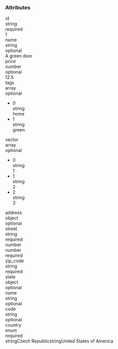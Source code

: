 <div class="attributes">
    <div class="attributesTitle">
        <h3 class="attributesTitleText">Attributes</h3></div>
    <div class="attributesList">
        <div class="attributeObject">
            <div class="attributeObjectMembers">
                <div class="attributeObjectMemberContainer">
                    <div class="attributeObjectMember isExpanded">
                        <div class="attributeObjectMemberToggle">
                            <div class="attributeToggle isExpanded"><span class="attributeToggleIcon"></span></div>
                        </div>
                        <div class="attributeObjectMemberKey">
                            <div class="attributeKey">id</div>
                            <div class="attributeObjectMemberType">
                                <div class="attributeType">string</div>
                            </div>
                        </div>
                        <div class="attributeObjectMemberRequirement">
                            <div class="attributeRequirement isRequired"><span class="attributeRequirementIcon"></span><span class="attributeRequirementTooltip"><div class="attributeTooltip"><span class="attributeTooltipText">required</span></div>
                            </span>
                        </div>
                    </div>
                    <div class="attributeObjectMemberDescription">
                        <noscript></noscript>
                    </div>
                    <div class="attributeObjectMemberValueRow">
                        <div class="attributeObjectMemberValue">
                            <div class="attributeValue">1</div>
                        </div>
                    </div>
                </div>
            </div>
            <div class="attributeObjectMemberContainer">
                <div class="attributeObjectMember isExpanded">
                    <div class="attributeObjectMemberToggle">
                        <div class="attributeToggle isExpanded"><span class="attributeToggleIcon"></span></div>
                    </div>
                    <div class="attributeObjectMemberKey">
                        <div class="attributeKey">name</div>
                        <div class="attributeObjectMemberType">
                            <div class="attributeType">string</div>
                        </div>
                    </div>
                    <div class="attributeObjectMemberRequirement">
                        <div class="attributeRequirement isOptional"><span class="attributeRequirementIcon"></span><span class="attributeRequirementTooltip"><div class="attributeTooltip"><span class="attributeTooltipText">optional</span></div>
                        </span>
                    </div>
                </div>
                <div class="attributeObjectMemberDescription">
                    <noscript></noscript>
                </div>
                <div class="attributeObjectMemberValueRow">
                    <div class="attributeObjectMemberValue">
                        <div class="attributeValue">A green door</div>
                    </div>
                </div>
            </div>
        </div>
        <div class="attributeObjectMemberContainer">
            <div class="attributeObjectMember isExpanded">
                <div class="attributeObjectMemberToggle">
                    <div class="attributeToggle isExpanded"><span class="attributeToggleIcon"></span></div>
                </div>
                <div class="attributeObjectMemberKey">
                    <div class="attributeKey">price</div>
                    <div class="attributeObjectMemberType">
                        <div class="attributeType">number</div>
                    </div>
                </div>
                <div class="attributeObjectMemberRequirement">
                    <div class="attributeRequirement isOptional"><span class="attributeRequirementIcon"></span><span class="attributeRequirementTooltip"><div class="attributeTooltip"><span class="attributeTooltipText">optional</span></div>
                    </span>
                </div>
            </div>
            <div class="attributeObjectMemberDescription">
                <noscript></noscript>
            </div>
            <div class="attributeObjectMemberValueRow">
                <div class="attributeObjectMemberValue">
                    <div class="attributeValue">12.5</div>
                </div>
            </div>
        </div>
    </div>
    <div class="attributeObjectMemberContainer">
        <div class="attributeObjectMember isExpanded isExpandableCollapsible isArray">
            <div class="attributeObjectMemberToggle">
                <div class="attributeToggle isExpanded"><span class="attributeToggleIcon"></span></div>
            </div>
            <div class="attributeObjectMemberKey">
                <div class="attributeKey">tags</div>
                <div class="attributeObjectMemberType">
                    <div class="attributeType">array</div>
                </div>
            </div>
            <div class="attributeObjectMemberRequirement">
                <div class="attributeRequirement isOptional"><span class="attributeRequirementIcon"></span><span class="attributeRequirementTooltip"><div class="attributeTooltip"><span class="attributeTooltipText">optional</span></div>
                </span>
            </div>
        </div>
        <div class="attributeObjectMemberDescription">
            <noscript></noscript>
        </div>
        <div class="attributeObjectMemberValueRow">
            <div class="attributeObjectMemberValue">
                <div class="attributeArray">
                    <ul class="attributeArrayItems">
                        <li class="attributeArrayItemContainer">
                            <div class="attributeArrayItem isExpanded">
                                <div class="attributeArrayItemRow">
                                    <div class="attributeArrayItemToggle">
                                        <div class="attributeToggle isExpanded"><span class="attributeToggleIcon"></span></div>
                                    </div>
                                    <div class="attributeArrayItemKey">
                                        <div class="attributeKey">0</div>
                                        <div class="attributeArrayItemType">
                                            <div class="attributeType">string</div>
                                        </div>
                                    </div>
                                    <div class="attributeArrayItemValue">
                                        <div class="attributeValue">home</div>
                                    </div>
                                </div>
                                <div class="attributeArrayItemRow">
                                    <div class="attributeArrayItemDescription">
                                        <noscript></noscript>
                                    </div>
                                </div>
                            </div>
                        </li>
                        <li class="attributeArrayItemContainer">
                            <div class="attributeArrayItem isExpanded">
                                <div class="attributeArrayItemRow">
                                    <div class="attributeArrayItemToggle">
                                        <div class="attributeToggle isExpanded"><span class="attributeToggleIcon"></span></div>
                                    </div>
                                    <div class="attributeArrayItemKey">
                                        <div class="attributeKey">1</div>
                                        <div class="attributeArrayItemType">
                                            <div class="attributeType">string</div>
                                        </div>
                                    </div>
                                    <div class="attributeArrayItemValue">
                                        <div class="attributeValue">green</div>
                                    </div>
                                </div>
                                <div class="attributeArrayItemRow">
                                    <div class="attributeArrayItemDescription">
                                        <noscript></noscript>
                                    </div>
                                </div>
                            </div>
                        </li>
                    </ul>
                </div>
            </div>
        </div>
    </div>
</div>
<div class="attributeObjectMemberContainer">
    <div class="attributeObjectMember isExpanded isExpandableCollapsible isArray">
        <div class="attributeObjectMemberToggle">
            <div class="attributeToggle isExpanded"><span class="attributeToggleIcon"></span></div>
        </div>
        <div class="attributeObjectMemberKey">
            <div class="attributeKey">vector</div>
            <div class="attributeObjectMemberType">
                <div class="attributeType">array</div>
            </div>
        </div>
        <div class="attributeObjectMemberRequirement">
            <div class="attributeRequirement isOptional"><span class="attributeRequirementIcon"></span><span class="attributeRequirementTooltip"><div class="attributeTooltip"><span class="attributeTooltipText">optional</span></div>
            </span>
        </div>
    </div>
    <div class="attributeObjectMemberDescription">
        <noscript></noscript>
    </div>
    <div class="attributeObjectMemberValueRow">
        <div class="attributeObjectMemberValue">
            <div class="attributeArray">
                <ul class="attributeArrayItems">
                    <li class="attributeArrayItemContainer">
                        <div class="attributeArrayItem isExpanded">
                            <div class="attributeArrayItemRow">
                                <div class="attributeArrayItemToggle">
                                    <div class="attributeToggle isExpanded"><span class="attributeToggleIcon"></span></div>
                                </div>
                                <div class="attributeArrayItemKey">
                                    <div class="attributeKey">0</div>
                                    <div class="attributeArrayItemType">
                                        <div class="attributeType">string</div>
                                    </div>
                                </div>
                                <div class="attributeArrayItemValue">
                                    <div class="attributeValue">1</div>
                                </div>
                            </div>
                            <div class="attributeArrayItemRow">
                                <div class="attributeArrayItemDescription">
                                    <noscript></noscript>
                                </div>
                            </div>
                        </div>
                    </li>
                    <li class="attributeArrayItemContainer">
                        <div class="attributeArrayItem isExpanded">
                            <div class="attributeArrayItemRow">
                                <div class="attributeArrayItemToggle">
                                    <div class="attributeToggle isExpanded"><span class="attributeToggleIcon"></span></div>
                                </div>
                                <div class="attributeArrayItemKey">
                                    <div class="attributeKey">1</div>
                                    <div class="attributeArrayItemType">
                                        <div class="attributeType">string</div>
                                    </div>
                                </div>
                                <div class="attributeArrayItemValue">
                                    <div class="attributeValue">2</div>
                                </div>
                            </div>
                            <div class="attributeArrayItemRow">
                                <div class="attributeArrayItemDescription">
                                    <noscript></noscript>
                                </div>
                            </div>
                        </div>
                    </li>
                    <li class="attributeArrayItemContainer">
                        <div class="attributeArrayItem isExpanded">
                            <div class="attributeArrayItemRow">
                                <div class="attributeArrayItemToggle">
                                    <div class="attributeToggle isExpanded"><span class="attributeToggleIcon"></span></div>
                                </div>
                                <div class="attributeArrayItemKey">
                                    <div class="attributeKey">2</div>
                                    <div class="attributeArrayItemType">
                                        <div class="attributeType">string</div>
                                    </div>
                                </div>
                                <div class="attributeArrayItemValue">
                                    <div class="attributeValue">3</div>
                                </div>
                            </div>
                            <div class="attributeArrayItemRow">
                                <div class="attributeArrayItemDescription">
                                    <noscript></noscript>
                                </div>
                            </div>
                        </div>
                    </li>
                </ul>
            </div>
        </div>
    </div>
</div>
</div>
<div class="attributeObjectMemberContainer">
    <div class="attributeObjectMember isExpanded isExpandableCollapsible isObject">
        <div class="attributeObjectMemberToggle">
            <div class="attributeToggle isExpanded"><span class="attributeToggleIcon"></span></div>
        </div>
        <div class="attributeObjectMemberKey">
            <div class="attributeKey">address</div>
            <div class="attributeObjectMemberType">
                <div class="attributeType">object</div>
            </div>
        </div>
        <div class="attributeObjectMemberRequirement">
            <div class="attributeRequirement isOptional"><span class="attributeRequirementIcon"></span><span class="attributeRequirementTooltip"><div class="attributeTooltip"><span class="attributeTooltipText">optional</span></div>
            </span>
        </div>
    </div>
    <div class="attributeObjectMemberDescription">
        <noscript></noscript>
    </div>
    <div class="attributeObjectMemberValueRow">
        <div class="attributeObjectMemberValue">
            <div class="attributeObject">
                <div class="attributeObjectMembers">
                    <div class="attributeObjectMemberContainer">
                        <div class="attributeObjectMember isExpanded">
                            <div class="attributeObjectMemberToggle">
                                <div class="attributeToggle isExpanded"><span class="attributeToggleIcon"></span></div>
                            </div>
                            <div class="attributeObjectMemberKey">
                                <div class="attributeKey">street</div>
                                <div class="attributeObjectMemberType">
                                    <div class="attributeType">string</div>
                                </div>
                            </div>
                            <div class="attributeObjectMemberRequirement">
                                <div class="attributeRequirement isRequired"><span class="attributeRequirementIcon"></span><span class="attributeRequirementTooltip"><div class="attributeTooltip"><span class="attributeTooltipText">required</span></div>
                                </span>
                            </div>
                        </div>
                        <div class="attributeObjectMemberDescription">
                            <noscript></noscript>
                        </div>
                        <div class="attributeObjectMemberValueRow"></div>
                    </div>
                </div>
                <div class="attributeObjectMemberContainer">
                    <div class="attributeObjectMember isExpanded">
                        <div class="attributeObjectMemberToggle">
                            <div class="attributeToggle isExpanded"><span class="attributeToggleIcon"></span></div>
                        </div>
                        <div class="attributeObjectMemberKey">
                            <div class="attributeKey">number</div>
                            <div class="attributeObjectMemberType">
                                <div class="attributeType">number</div>
                            </div>
                        </div>
                        <div class="attributeObjectMemberRequirement">
                            <div class="attributeRequirement isRequired"><span class="attributeRequirementIcon"></span><span class="attributeRequirementTooltip"><div class="attributeTooltip"><span class="attributeTooltipText">required</span></div>
                            </span>
                        </div>
                    </div>
                    <div class="attributeObjectMemberDescription">
                        <noscript></noscript>
                    </div>
                    <div class="attributeObjectMemberValueRow"></div>
                </div>
            </div>
            <div class="attributeObjectMemberContainer">
                <div class="attributeObjectMember isExpanded">
                    <div class="attributeObjectMemberToggle">
                        <div class="attributeToggle isExpanded"><span class="attributeToggleIcon"></span></div>
                    </div>
                    <div class="attributeObjectMemberKey">
                        <div class="attributeKey">zip_code</div>
                        <div class="attributeObjectMemberType">
                            <div class="attributeType">string</div>
                        </div>
                    </div>
                    <div class="attributeObjectMemberRequirement">
                        <div class="attributeRequirement isRequired"><span class="attributeRequirementIcon"></span><span class="attributeRequirementTooltip"><div class="attributeTooltip"><span class="attributeTooltipText">required</span></div>
                        </span>
                    </div>
                </div>
                <div class="attributeObjectMemberDescription">
                    <noscript></noscript>
                </div>
                <div class="attributeObjectMemberValueRow"></div>
            </div>
        </div>
        <div class="attributeObjectMemberContainer">
            <div class="attributeObjectMember isExpanded isExpandableCollapsible isObject">
                <div class="attributeObjectMemberToggle">
                    <div class="attributeToggle isExpanded"><span class="attributeToggleIcon"></span></div>
                </div>
                <div class="attributeObjectMemberKey">
                    <div class="attributeKey">state</div>
                    <div class="attributeObjectMemberType">
                        <div class="attributeType">object</div>
                    </div>
                </div>
                <div class="attributeObjectMemberRequirement">
                    <div class="attributeRequirement isOptional"><span class="attributeRequirementIcon"></span><span class="attributeRequirementTooltip"><div class="attributeTooltip"><span class="attributeTooltipText">optional</span></div>
                    </span>
                </div>
            </div>
            <div class="attributeObjectMemberDescription">
                <noscript></noscript>
            </div>
            <div class="attributeObjectMemberValueRow">
                <div class="attributeObjectMemberValue">
                    <div class="attributeObject">
                        <div class="attributeObjectMembers">
                            <div class="attributeObjectMemberContainer">
                                <div class="attributeObjectMember isExpanded">
                                    <div class="attributeObjectMemberToggle">
                                        <div class="attributeToggle isExpanded"><span class="attributeToggleIcon"></span></div>
                                    </div>
                                    <div class="attributeObjectMemberKey">
                                        <div class="attributeKey">name</div>
                                        <div class="attributeObjectMemberType">
                                            <div class="attributeType">string</div>
                                        </div>
                                    </div>
                                    <div class="attributeObjectMemberRequirement">
                                        <div class="attributeRequirement isOptional"><span class="attributeRequirementIcon"></span><span class="attributeRequirementTooltip"><div class="attributeTooltip"><span class="attributeTooltipText">optional</span></div>
                                        </span>
                                    </div>
                                </div>
                                <div class="attributeObjectMemberDescription">
                                    <noscript></noscript>
                                </div>
                                <div class="attributeObjectMemberValueRow"></div>
                            </div>
                        </div>
                        <div class="attributeObjectMemberContainer">
                            <div class="attributeObjectMember isExpanded">
                                <div class="attributeObjectMemberToggle">
                                    <div class="attributeToggle isExpanded"><span class="attributeToggleIcon"></span></div>
                                </div>
                                <div class="attributeObjectMemberKey">
                                    <div class="attributeKey">code</div>
                                    <div class="attributeObjectMemberType">
                                        <div class="attributeType">string</div>
                                    </div>
                                </div>
                                <div class="attributeObjectMemberRequirement">
                                    <div class="attributeRequirement isOptional"><span class="attributeRequirementIcon"></span><span class="attributeRequirementTooltip"><div class="attributeTooltip"><span class="attributeTooltipText">optional</span></div>
                                    </span>
                                </div>
                            </div>
                            <div class="attributeObjectMemberDescription">
                                <noscript></noscript>
                            </div>
                            <div class="attributeObjectMemberValueRow"></div>
                        </div>
                    </div>
                </div>
            </div>
        </div>
    </div>
</div>
</div>
<div class="attributeObjectMemberContainer">
    <div class="attributeObjectMember isExpanded">
        <div class="attributeObjectMemberToggle">
            <div class="attributeToggle isExpanded"><span class="attributeToggleIcon"></span></div>
        </div>
        <div class="attributeObjectMemberKey">
            <div class="attributeKey">country</div>
            <div class="attributeObjectMemberType">
                <div class="attributeType">enum</div>
            </div>
        </div>
        <div class="attributeObjectMemberRequirement">
            <div class="attributeRequirement isRequired"><span class="attributeRequirementIcon"></span><span class="attributeRequirementTooltip"><div class="attributeTooltip"><span class="attributeTooltipText">required</span></div>
            </span>
        </div>
    </div>
    <div class="attributeObjectMemberDescription">
        <noscript></noscript>
    </div>
    <div class="attributeObjectMemberValueRow">
        <div class="attributeObjectMemberValue">
            <div class="attributeValue">stringCzech RepublicstringUnited States of America</div>
        </div>
    </div>
</div>
</div>
</div>
</div>
</div>
</div>
</div>
</div>
</div>
</div>
</div>
</div>